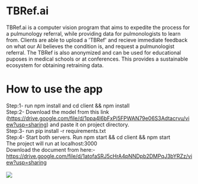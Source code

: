 # TBRef.ai
TBRef.ai is a computer vision program that aims to expedite the process for a pulmunology referral, while providing data for pulmonologists to learn from. Clients are able to upload a 'TBRef' and recieve immediate feedback on what our AI believes the condition is, and request a pulmunologist referral. The TBRef is also anonymized and can be used for educational puposes in medical schools or at conferences. This provides a sustainable ecosystem for obtaining retraining data.
<br>
# How to use the app
Step:1- run npm install and cd client && npm install
<br>
Step:2- Download the model from this link (https://drive.google.com/file/d/1ppa4I6bFxPi5FPWAN79e06S3Adtacrvu/view?usp=sharing) and paste it on project directory.
<br>
Step:3- run pip install -r requirements.txt
<br>
Step:4- Start both servers. Run npm start && cd client && npm start
<br>
The project will run at localhost:3000
<br>
Download the document from here:- https://drive.google.com/file/d/1atofaSRJ5cHrA4pNNDpb2DMPqJ3bYRZz/view?usp=sharing
<br>
<br>
<img src="https://i.imgur.com/91RDFqg.jpg"
     style="float: left;" />
